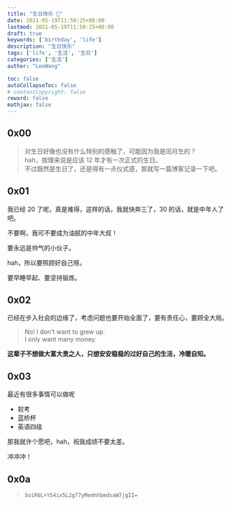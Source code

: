 ```yaml
---
title: "生日快乐 🎂"
date: 2021-05-19T11:50:25+08:00
lastmod: 2021-05-19T11:50:25+08:00
draft: true
keywords: ['birthday', 'life']
description: "生日快乐"
tags: ['life', '生活', '生日']
categories: ['生活']
author: "LeoWang"

toc: false
autoCollapseToc: false
# contentCopyright: false
reward: false
mathjax: false
---
```


## 0x00

> 对生日好像也没有什么特别的感触了，可能因为我是闰月生的？  
> hah，按理来说是应该 12 年才有一次正式的生日。  
> 不过既然是生日了，还是得有一点仪式感，那就写一篇博客记录一下吧。


<!--more-->

## 0x01

我已经 20 了呢，真是难得，这样的话，我就快奔三了，30 的话，就是中年人了吧。

不要啊，我可不要成为油腻的中年大叔！

要永远是帅气的小伙子。

hah，所以要照顾好自己呀。

要早睡早起、要坚持锻炼。


## 0x02

已经在步入社会的边缘了，考虑问题也要开始全面了，要有责任心，要顾全大局。

> No! I don't want to grew up.  
> I only want many money.

**这辈子不想做大富大贵之人，只想安安稳稳的过好自己的生活，冷暖自知。**


## 0x03

最近有很多事情可以做呢

- 软考
- 蓝桥杯
- 英语四级

那我就许个愿吧，hah，祝我成绩不要太差。

冲冲冲！


## 0x0a

> `5oiR6L+Y54ix5L2g77yMemhhbmdsaW7jgII=`
